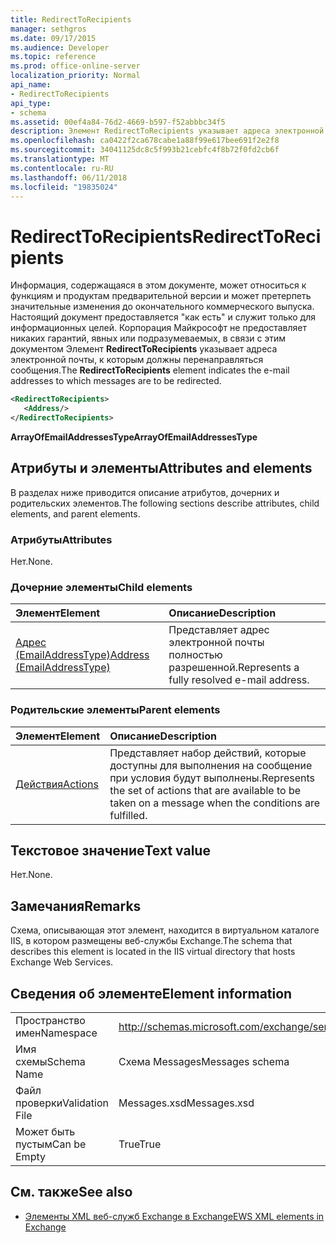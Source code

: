 ```yaml
---
title: RedirectToRecipients
manager: sethgros
ms.date: 09/17/2015
ms.audience: Developer
ms.topic: reference
ms.prod: office-online-server
localization_priority: Normal
api_name:
- RedirectToRecipients
api_type:
- schema
ms.assetid: 00ef4a84-76d2-4669-b597-f52abbbc34f5
description: Элемент RedirectToRecipients указывает адреса электронной почты, к которым должны перенаправляться сообщения.
ms.openlocfilehash: ca0422f2ca678cabe1a88f99e617bee691f2e2f8
ms.sourcegitcommit: 34041125dc8c5f993b21cebfc4f8b72f0fd2cb6f
ms.translationtype: MT
ms.contentlocale: ru-RU
ms.lasthandoff: 06/11/2018
ms.locfileid: "19835024"
---
```

# <a name="redirecttorecipients"></a><span data-ttu-id="00f78-103">RedirectToRecipients</span><span class="sxs-lookup"><span data-stu-id="00f78-103">RedirectToRecipients</span></span>

<span data-ttu-id="00f78-104">Информация, содержащаяся в этом документе, может относиться к функциям и продуктам предварительной версии и может претерпеть значительные изменения до окончательного коммерческого выпуска. Настоящий документ предоставляется "как есть" и служит только для информационных целей. Корпорация Майкрософт не предоставляет никаких гарантий, явных или подразумеваемых, в связи с этим документом Элемент **RedirectToRecipients** указывает адреса электронной почты, к которым должны перенаправляться сообщения.</span><span class="sxs-lookup"><span data-stu-id="00f78-104">The **RedirectToRecipients** element indicates the e-mail addresses to which messages are to be redirected.</span></span> 
  
```XML
<RedirectToRecipients>
   <Address/>
</RedirectToRecipients>
```

 <span data-ttu-id="00f78-105">**ArrayOfEmailAddressesType**</span><span class="sxs-lookup"><span data-stu-id="00f78-105">**ArrayOfEmailAddressesType**</span></span>
## <a name="attributes-and-elements"></a><span data-ttu-id="00f78-106">Атрибуты и элементы</span><span class="sxs-lookup"><span data-stu-id="00f78-106">Attributes and elements</span></span>

<span data-ttu-id="00f78-107">В разделах ниже приводится описание атрибутов, дочерних и родительских элементов.</span><span class="sxs-lookup"><span data-stu-id="00f78-107">The following sections describe attributes, child elements, and parent elements.</span></span>
  
### <a name="attributes"></a><span data-ttu-id="00f78-108">Атрибуты</span><span class="sxs-lookup"><span data-stu-id="00f78-108">Attributes</span></span>

<span data-ttu-id="00f78-109">Нет.</span><span class="sxs-lookup"><span data-stu-id="00f78-109">None.</span></span>
  
### <a name="child-elements"></a><span data-ttu-id="00f78-110">Дочерние элементы</span><span class="sxs-lookup"><span data-stu-id="00f78-110">Child elements</span></span>

|<span data-ttu-id="00f78-111">**Элемент**</span><span class="sxs-lookup"><span data-stu-id="00f78-111">**Element**</span></span>|<span data-ttu-id="00f78-112">**Описание**</span><span class="sxs-lookup"><span data-stu-id="00f78-112">**Description**</span></span>|
|:-----|:-----|
|[<span data-ttu-id="00f78-113">Адрес (EmailAddressType)</span><span class="sxs-lookup"><span data-stu-id="00f78-113">Address (EmailAddressType)</span></span>](address-emailaddresstype.md) <br/> |<span data-ttu-id="00f78-114">Представляет адрес электронной почты полностью разрешенной.</span><span class="sxs-lookup"><span data-stu-id="00f78-114">Represents a fully resolved e-mail address.</span></span>  <br/> |
   
### <a name="parent-elements"></a><span data-ttu-id="00f78-115">Родительские элементы</span><span class="sxs-lookup"><span data-stu-id="00f78-115">Parent elements</span></span>

|<span data-ttu-id="00f78-116">**Элемент**</span><span class="sxs-lookup"><span data-stu-id="00f78-116">**Element**</span></span>|<span data-ttu-id="00f78-117">**Описание**</span><span class="sxs-lookup"><span data-stu-id="00f78-117">**Description**</span></span>|
|:-----|:-----|
|[<span data-ttu-id="00f78-118">Действия</span><span class="sxs-lookup"><span data-stu-id="00f78-118">Actions</span></span>](actions.md) <br/> |<span data-ttu-id="00f78-119">Представляет набор действий, которые доступны для выполнения на сообщение при условия будут выполнены.</span><span class="sxs-lookup"><span data-stu-id="00f78-119">Represents the set of actions that are available to be taken on a message when the conditions are fulfilled.</span></span>  <br/> |
   
## <a name="text-value"></a><span data-ttu-id="00f78-120">Текстовое значение</span><span class="sxs-lookup"><span data-stu-id="00f78-120">Text value</span></span>

<span data-ttu-id="00f78-121">Нет.</span><span class="sxs-lookup"><span data-stu-id="00f78-121">None.</span></span>
  
## <a name="remarks"></a><span data-ttu-id="00f78-122">Замечания</span><span class="sxs-lookup"><span data-stu-id="00f78-122">Remarks</span></span>

<span data-ttu-id="00f78-123">Схема, описывающая этот элемент, находится в виртуальном каталоге IIS, в котором размещены веб-службы Exchange.</span><span class="sxs-lookup"><span data-stu-id="00f78-123">The schema that describes this element is located in the IIS virtual directory that hosts Exchange Web Services.</span></span>
  
## <a name="element-information"></a><span data-ttu-id="00f78-124">Сведения об элементе</span><span class="sxs-lookup"><span data-stu-id="00f78-124">Element information</span></span>

|||
|:-----|:-----|
|<span data-ttu-id="00f78-125">Пространство имен</span><span class="sxs-lookup"><span data-stu-id="00f78-125">Namespace</span></span>  <br/> |http://schemas.microsoft.com/exchange/services/2006/messages  <br/> |
|<span data-ttu-id="00f78-126">Имя схемы</span><span class="sxs-lookup"><span data-stu-id="00f78-126">Schema Name</span></span>  <br/> |<span data-ttu-id="00f78-127">Схема Messages</span><span class="sxs-lookup"><span data-stu-id="00f78-127">Messages schema</span></span>  <br/> |
|<span data-ttu-id="00f78-128">Файл проверки</span><span class="sxs-lookup"><span data-stu-id="00f78-128">Validation File</span></span>  <br/> |<span data-ttu-id="00f78-129">Messages.xsd</span><span class="sxs-lookup"><span data-stu-id="00f78-129">Messages.xsd</span></span>  <br/> |
|<span data-ttu-id="00f78-130">Может быть пустым</span><span class="sxs-lookup"><span data-stu-id="00f78-130">Can be Empty</span></span>  <br/> |<span data-ttu-id="00f78-131">True</span><span class="sxs-lookup"><span data-stu-id="00f78-131">True</span></span>  <br/> |
   
## <a name="see-also"></a><span data-ttu-id="00f78-132">См. также</span><span class="sxs-lookup"><span data-stu-id="00f78-132">See also</span></span>



- [<span data-ttu-id="00f78-133">Элементы XML веб-служб Exchange в Exchange</span><span class="sxs-lookup"><span data-stu-id="00f78-133">EWS XML elements in Exchange</span></span>](ews-xml-elements-in-exchange.md)

